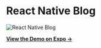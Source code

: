# React Native Blog

![React Native Blog](https://github.com/Ahmetaksungur/react-native-blog/blob/main/07b591553b0643f5a171e32fb85c59bd14_56_18.gif?raw=true)

**[View the Demo on Expo &rarr;](https://snack.expo.io/@ahmetaksungur/github.com-ahmetaksungur-react-native-blog)**
